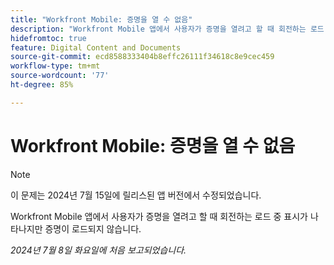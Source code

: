 ```yaml
---
title: "Workfront Mobile: 증명을 열 수 없음"
description: "Workfront Mobile 앱에서 사용자가 증명을 열려고 할 때 회전하는 로드 중 표시가 나타나지만 증명이 로드되지 않습니다."
hidefromtoc: true
feature: Digital Content and Documents
source-git-commit: ecd8588333404b8effc26111f34618c8e9cec459
workflow-type: tm+mt
source-wordcount: '77'
ht-degree: 85%

---
```



# Workfront Mobile: 증명을 열 수 없음

>[!NOTE]
>
>이 문제는 2024년 7월 15일에 릴리스된 앱 버전에서 수정되었습니다.

Workfront Mobile 앱에서 사용자가 증명을 열려고 할 때 회전하는 로드 중 표시가 나타나지만 증명이 로드되지 않습니다.

_2024년 7월 8일 화요일에 처음 보고되었습니다._
